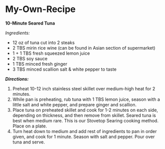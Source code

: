 # My-Own-Recipe
**10-Minute Seared Tuna**

_Ingredients:_
* 12 oz of tuna cut into 2 steaks
* 2 TBS mirin rice wine (can be found in Asian section of supermarket)
* 1 + 1 TBS fresh squeezed lemon juice
* 2 TBS soy sauce
* 1 TBS minced fresh ginger
* 3 TBS minced scallion salt & white pepper to taste

_**Directions:**_

1. Preheat 10-12 inch stainless steel skillet over medium-high heat for 2 minutes.
2. While pan is preheating, rub tuna with 1 TBS lemon juice, season with a little salt and white pepper, and prepare ginger and scallion.
3. Place tuna on preheated skillet and cook for 1-2 minutes on each side, depending on thickness, and then remove from skillet. Seared tuna is best when medium rare. This is our Stovetop Searing cooking method. Place on a plate.
4. Turn heat down to medium and add rest of ingredients to pan in order given, and cook for 1 minute. Season with salt and pepper. Pour over tuna and serve.

[](http://www.whfoods.com/recipeimages/10minsearedtuna.jpg)
